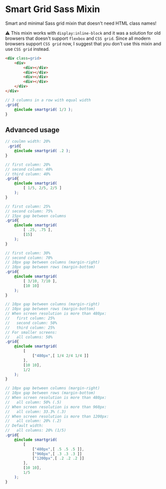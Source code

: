 # Smart Grid Sass Mixin
Smart and minimal Sass grid mixin that doesn't need HTML class names!  

⚠️ This mixin works with `display:inline-block` and it was a solution for old browsers that doesn't support `flexbox` and `CSS grid`. Since all modern browsers support `CSS grid` now, I suggest that you don't use this mixin and use `CSS grid` instead.   


```html
<div class=grid>
	<div>
		<div></div>
		<div></div>
		<div></div>
		<div></div>
	</div>
</div>
```
```scss
// 3 columns in a row with equal width
.grid{
	@include smartgrid( 1/3 );
}
```
## Advanced usage

```scss
// coulmn width: 20%
 .grid{
	@include smartgrid( .2 );
}
```
```scss
// first column: 20%
// second column: 40%
// third column: 40%
.grid{
	@include smartgrid(
		[ 1/5, 2/5, 2/5 ]
	);
}
```
```scss
// first column: 25%
// second column: 75%
// 15px gap between columns
.grid{
	@include smartgrid(
		[ .25, .75 ],
		[15]
	);
}
```
```scss
// first column: 30%
// second column: 70%
// 10px gap between columns (margin-right)
// 10px gap between rows (margin-bottom)
.grid{
	@include smartgrid(
		[ 3/10, 7/10 ],
		[10 10]
	);
}
```
```scss
// 10px gap between columns (margin-right)
// 10px gap between rows (margin-bottom)
// When screen resolution is more than 480px:
//	 first column: 25%
//	 second column: 50%
//	 third column: 25%
// For smaller screens:
//	 all columns: 50%
.grid{
	@include smartgrid(
		[
			["480px",[ 1/4 2/4 1/4 ]]
		],
		[10 10],
		1/2
	);
}
```
```scss
// 10px gap between columns (margin-right)
// 10px gap between rows (margin-bottom)
// When screen resolution is more than 480px:
//	 all column: 50% (.5)
// When screen resolution is more than 960px:
//	 all column: 33.3% (.3)
// When screen resolution is more than 1200px:
//	 all column: 20% (.2)
// Default width:
//	 all columns: 20% (1/5)
.grid{
	@include smartgrid(
		[
			["480px",[ .5 .5 .5 ]],
			["960px",[ .3 .3 .3 ]]
			["1200px",[ .2 .2 .2 ]]
		],
		[10 10],
		1/5
	);
}
```
